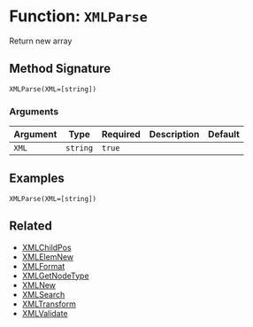 [comment]: # (Note: This documentation is generated dynamically in the build process.  To modify the contents, change the javadoc on the _invoke method of the BIF class)

# Function: `XMLParse`

Return new array

## Method Signature
```
XMLParse(XML=[string])
```
### Arguments

| Argument | Type | Required | Description | Default |
|----------|------|----------|-------------|---------|
| `XML` | `string` | `true` |  |  |

## Examples

```
XMLParse(XML=[string])
```

## Related
  * [XMLChildPos](boxlang-language/reference/built-in-functions/XMLChildPos.md)
  * [XMLElemNew](boxlang-language/reference/built-in-functions/XMLElemNew.md)
  * [XMLFormat](boxlang-language/reference/built-in-functions/XMLFormat.md)
  * [XMLGetNodeType](boxlang-language/reference/built-in-functions/XMLGetNodeType.md)
  * [XMLNew](boxlang-language/reference/built-in-functions/XMLNew.md)
  * [XMLSearch](boxlang-language/reference/built-in-functions/XMLSearch.md)
  * [XMLTransform](boxlang-language/reference/built-in-functions/XMLTransform.md)
  * [XMLValidate](boxlang-language/reference/built-in-functions/XMLValidate.md)
